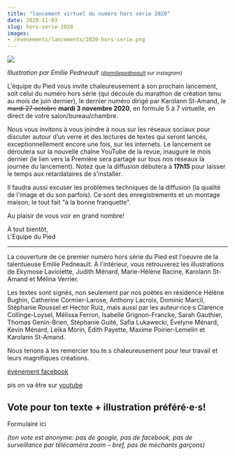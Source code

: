 ```yaml
---
title: "lancement virtuel du numéro hors série 2020"
date: 2020-11-03
slug: hors-serie-2020
images:
- /evenements/lancements/2020-hors-serie.png
---
```


![](/evenements/lancements/2020-hors-serie.png)

_Illustration par Emilie Pedneault <small>(<a href="https://instagram.com/emiliepedneault" target="_blank" rel="nofollow noreferrer">@emiliepedneault</a> sur instagram)</small>_

L'équipe du Pied vous invite chaleureusement à son prochain lancement, soit celui du numéro hors série (qui découle du marathon de création tenu au mois de juin dernier), le dernier numéro dirigé par Karolann St-Amand, le ~~mardi 27 octobre~~ **mardi 3 novembre 2020**, en formule 5 à 7 virtuelle, en direct de votre salon/bureau/chambre.

Nous vous invitons à vous joindre à nous sur les réseaux sociaux pour discuter autour d’un verre et des lectures de textes qui seront lancés, exceptionnellement encore une fois, sur les internets. Le lancement se déroulera sur la nouvelle chaîne YouTube de la revue, inauguré le mois dernier (le lien vers la Première sera partagé sur tous nos réseaux la journée du lancement). Notez que la diffusion débutera à **17h15** pour laisser le temps aux retardataires de s'installer. 

Il faudra aussi excuser les problèmes techniques de la diffusion (la qualité de l'image et du son parfois). Ce sont des enregistrements et un montage maison, le tout fait "à la bonne franquette".

Au plaisir de vous voir en grand nombre!

À tout bientôt,  
L'Équipe du Pied

______________________

La couverture de ce premier numéro hors série du Pied est l'oeuvre de la talentueuse Emilie Pedneault. À l'intérieur, vous retrouverez les illustrations de Ekymose Laviolette, Judith Ménard, Marie-Hélène Racine, Karolann St-Amand et Mélina Verrier.

Les textes sont signés, non seulement par nos poètes en résidence Hélène Bughin, Catherine Cormier-Larose, Anthony Lacroix, Dominic Marcil, Stéphanie Roussel et Hector Ruiz, mais aussi par les auteur·rice·s Clarence Collinge-Loysel, Mélissa Ferron, Isabelle Grignon-Francke, Sarah Gauthier, Thomas Genin-Brien, Stéphanie Guité, Safia Lukawecki, Évelyne Ménard, Kevin Ménard, Leïka Morin, Édith Payette, Maxime Poirier-Lemelin et Karolann St-Amand.

Nous tenons à les remercier tou.te.s chaleureusement pour leur travail et leurs magnifiques créations.

[événement facebook](https://www.facebook.com/events/623792524968710/)

pis on va être sur [youtube](https://www.youtube.com/watch?v=mjydHvO_gsE)

## Vote pour ton texte + illustration préféré·e·s!

<div class="text-center my-10">
<a href="https://nuage.loupbrun.ca/apps/forms/Lc42nYtq9HJLigHN"
   class="inline-block px-10 py-4 border-4 border-current text-blanc no-underline"
   style="text-decoration: none">
  Formulaire ici
</a>
</div>

_(ton vote est anonyme: pas de google, pas de facebook, pas de surveillance par télécaméra zoom – bref, pas de méchants garçons)_



